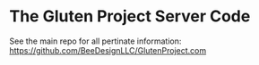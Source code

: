 # The Gluten Project Server Code

See the main repo for all pertinate information: https://github.com/BeeDesignLLC/GlutenProject.com
